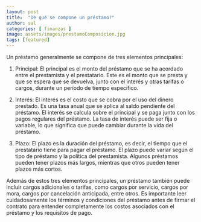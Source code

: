 ```yaml
---
layout: post
title:  "De qué se compone un préstamo?"
author: sal
categories: [ finanzas ]
image: assets/images/prestamoComposicion.jpg
tags: [featured]
---
```

Un préstamo generalmente se compone de tres elementos principales:

1. Principal: El principal es el monto del préstamo que se ha acordado entre el prestamista y el prestatario. Este es el monto que se presta y que se espera que se devuelva, junto con el interés y otras tarifas o cargos, durante un período de tiempo específico.

2. Interés: El interés es el costo que se cobra por el uso del dinero prestado. Es una tasa anual que se aplica al saldo pendiente del préstamo. El interés se calcula sobre el principal y se paga junto con los pagos regulares del préstamo. La tasa de interés puede ser fija o variable, lo que significa que puede cambiar durante la vida del préstamo.

3. Plazo: El plazo es la duración del préstamo, es decir, el tiempo que el prestatario tiene para pagar el préstamo. El plazo puede variar según el tipo de préstamo y la política del prestamista. Algunos préstamos pueden tener plazos más largos, mientras que otros pueden tener plazos más cortos.

Además de estos tres elementos principales, un préstamo también puede incluir cargos adicionales o tarifas, como cargos por servicio, cargos por mora, cargos por cancelación anticipada, entre otros. Es importante leer cuidadosamente los términos y condiciones del préstamo antes de firmar el contrato para entender completamente los costos asociados con el préstamo y los requisitos de pago.
